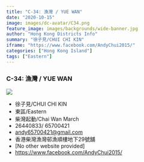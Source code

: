 ```yaml
---
title: "C-34: 漁灣 / YUE WAN"
date: "2020-10-15"
image: images/dc-avatar/C34.png
feature_image: images/backgrounds/wide-banner.jpg
author: "Hong Kong Districts Info"
summary: "徐子見/CHUI CHI KIN"
iframe: "https://www.facebook.com/AndyChui2015/"
categories: ["Hong Kong Island"]
tags: ["Eastern"]
---
```


### C-34: 漁灣 / YUE WAN  
![](/images/dc-avatar/C34.png)  

 - 徐子見/CHUI CHI KIN  
 - 東區/Eastern  
 - 柴灣起動/Chai Wan March  
 - 26440833/ 65700421  
 - andy65700421@gmail.com  
 - 香港柴灣漁灣邨漁順樓地下29號舖  
 - [No other website provided]  
 - https://www.facebook.com/AndyChui2015/
